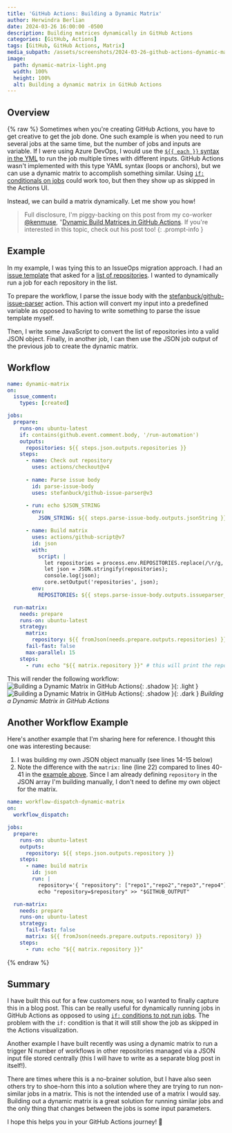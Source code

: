 ```yaml
---
title: 'GitHub Actions: Building a Dynamic Matrix'
author: Herwindra Berlian
date: 2024-03-26 16:00:00 -0500
description: Building matrices dynamically in GitHub Actions
categories: [GitHub, Actions]
tags: [GitHub, GitHub Actions, Matrix]
media_subpath: /assets/screenshots/2024-03-26-github-actions-dynamic-matrix
image:
  path: dynamic-matrix-light.png
  width: 100%
  height: 100%
  alt: Building a dynamic matrix in GitHub Actions
---
```


## Overview

{% raw %}
Sometimes when you're creating GitHub Actions, you have to get creative to get the job done. One such example is when you need to run several jobs at the same time, but the number of jobs and inputs are variable. If I were using Azure DevOps, I would use the [`${{ each }}` syntax in the YML](https://github.com/joshjohanning/pipeline-templates/blob/main/dotnet-core-web/dotnet-core-deploy.yml#L7) to run the job multiple times with different inputs. GitHub Actions wasn't implemented with this type YAML syntax (loops or anchors), but we can use a dynamic matrix to accomplish something similar. Using [`if:` conditionals on jobs](https://docs.github.com/en/actions/using-jobs/using-conditions-to-control-job-execution) could work too, but then they show up as skipped in the Actions UI.

Instead, we can build a matrix dynamically. Let me show you how!

> Full disclosure, I'm piggy-backing on this post from my co-worker [@kenmuse](https://github.com/kenmuse), "[Dynamic Build Matrices in GitHub Actions](https://www.kenmuse.com/blog/dynamic-build-matrices-in-github-actions/). If you're interested in this topic, check out his post too!
{: .prompt-info }

## Example

In my example, I was tying this to an IssueOps migration approach. I had an [issue template](https://docs.github.com/en/communities/using-templates-to-encourage-useful-issues-and-pull-requests/configuring-issue-templates-for-your-repository) that asked for a [list of repositories](https://github.com/joshjohanning-org/dynamic-matrix-example/issues/new?template=repos.yml). I wanted to dynamically run a job for each repository in the list.

To prepare the workflow, I parse the issue body with the [stefanbuck/github-issue-parser](https://github.com/stefanbuck/github-issue-parser) action. This action will convert my input into a predefined variable as opposed to having to write something to parse the issue template myself.

Then, I write some JavaScript to convert the list of repositories into a valid JSON object. Finally, in another job, I can then use the JSON job output of the previous job to create the dynamic matrix.

## Workflow

```yml
name: dynamic-matrix
on:
  issue_comment:
    types: [created]

jobs:
  prepare:
    runs-on: ubuntu-latest
    if: contains(github.event.comment.body, '/run-automation')
    outputs:
      repositories: ${{ steps.json.outputs.repositories }}
    steps:
      - name: Check out repository
        uses: actions/checkout@v4
      
      - name: Parse issue body
        id: parse-issue-body
        uses: stefanbuck/github-issue-parser@v3

      - run: echo $JSON_STRING
        env:
          JSON_STRING: ${{ steps.parse-issue-body.outputs.jsonString }}

      - name: Build matrix
        uses: actions/github-script@v7
        id: json
        with:
          script: |
            let repositories = process.env.REPOSITORIES.replace(/\r/g, '').split('\n');
            let json = JSON.stringify(repositories);
            console.log(json);
            core.setOutput('repositories', json);
        env:
          REPOSITORIES: ${{ steps.parse-issue-body.outputs.issueparser_repositories }}

  run-matrix:
    needs: prepare
    runs-on: ubuntu-latest
    strategy:
      matrix: 
        repository: ${{ fromJson(needs.prepare.outputs.repositories) }}
      fail-fast: false
      max-parallel: 15
    steps:
      - run: echo "${{ matrix.repository }}" # this will print the repo name
```

This will render the following workflow:
![Building a Dynamic Matrix in GitHub Actions](dynamic-matrix-light.png){: .shadow }{: .light }
![Building a Dynamic Matrix in GitHub Actions](dynamic-matrix-dark.png){: .shadow }{: .dark }
_Building a Dynamic Matrix in GitHub Actions_

## Another Workflow Example

Here's another example that I'm sharing here for reference. I thought this one was interesting because:

1. I was building my own JSON object manually (see lines 14-15 below)
2. Note the difference with the `matrix:` line (line 22) compared to lines 40-41 in the [example above](#example). Since I am already defining `repository` in the JSON array I'm building manually, I don't need to define my own object for the matrix.

```yml
name: workflow-dispatch-dynamic-matrix
on:
  workflow_dispatch:

jobs:
  prepare:
    runs-on: ubuntu-latest
    outputs:
      repository: ${{ steps.json.outputs.repository }}
    steps:
      - name: build matrix
        id: json
        run: |
          repository='{ "repository": ["repo1","repo2","repo3","repo4"] }'
          echo "repository=$repository" >> "$GITHUB_OUTPUT"

  run-matrix:
    needs: prepare
    runs-on: ubuntu-latest
    strategy:
      fail-fast: false
      matrix: ${{ fromJson(needs.prepare.outputs.repository) }}
    steps:
      - run: echo "${{ matrix.repository }}"
```
{% endraw %}

## Summary

I have built this out for a few customers now, so I wanted to finally capture this in a blog post. This can be really useful for dynamically running jobs in GitHub Actions as opposed to using [`if:` conditions to not run jobs](https://docs.github.com/en/actions/using-jobs/using-conditions-to-control-job-execution). The problem with the `if:` condition is that it will still show the job as skipped in the Actions visualization.

Another example I have built recently was using a dynamic matrix to run a trigger N number of workflows in other repositories managed via a JSON input file stored centrally (this I will have to write as a separate blog post in itself!).

There are times where this is a no-brainer solution, but I have also seen others try to shoe-horn this into a solution where they are trying to run non-similar jobs in a matrix. This is not the intended use of a matrix I would say. Building out a dynamic matrix is a great solution for running similar jobs and the only thing that changes between the jobs is some input parameters.

I hope this helps you in your GitHub Actions journey! 🚀
